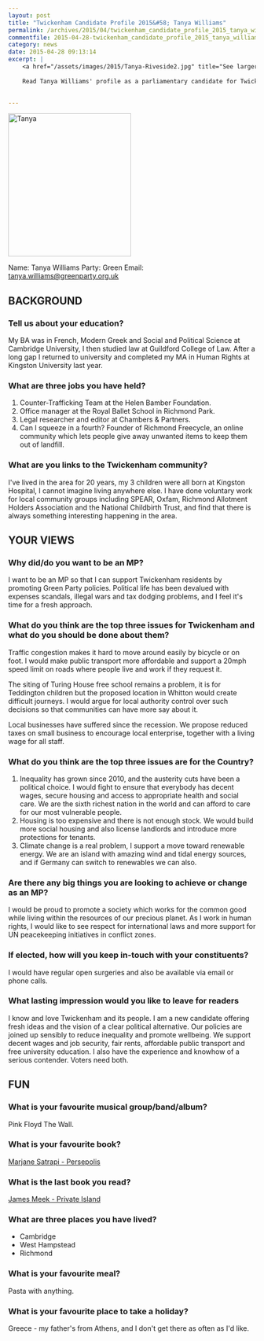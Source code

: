 ```yaml
---
layout: post
title: "Twickenham Candidate Profile 2015&#58; Tanya Williams"
permalink: /archives/2015/04/twickenham_candidate_profile_2015_tanya_williams.html
commentfile: 2015-04-28-twickenham_candidate_profile_2015_tanya_williams
category: news
date: 2015-04-28 09:13:14
excerpt: |
    <a href="/assets/images/2015/Tanya-Riveside2.jpg" title="See larger version of - Tanya"><img src="/assets/images/2015/Tanya-Riveside2_thumb.jpg" width="150" height="175" alt="Tanya" class="photo right" /></a>
    
    Read Tanya Williams' profile as a parliamentary candidate for Twickenham.
    

---
```


<a href="/assets/images/2015/Tanya-Riveside2.jpg" title="See larger version of - Tanya"><img src="/assets/images/2015/Tanya-Riveside2_thumb.jpg" width="250" height="291" alt="Tanya" class="photo right" /></a>

Name: Tanya Williams
Party: Green
Email: <tanya.williams@greenparty.org.uk>

BACKGROUND
----------

### Tell us about your education?

My BA was in French, Modern Greek and Social and Political Science at Cambridge University, I then studied law at Guildford College of Law. After a long gap I returned to university and completed my MA in Human Rights at Kingston University last year.

### What are three jobs you have held?

1.  Counter-Trafficking Team at the Helen Bamber Foundation.
2.  Office manager at the Royal Ballet School in Richmond Park.
3.  Legal researcher and editor at Chambers & Partners.
4.  Can I squeeze in a fourth? Founder of Richmond Freecycle, an online community which lets people give away unwanted items to keep them out of landfill.

### What are you links to the Twickenham community?

I've lived in the area for 20 years, my 3 children were all born at Kingston Hospital, I cannot imagine living anywhere else. I have done voluntary work for local community groups including SPEAR, Oxfam, Richmond Allotment Holders Association and the National Childbirth Trust, and find that there is always something interesting happening in the area.

YOUR VIEWS
----------

### Why did/do you want to be an MP?

I want to be an MP so that I can support Twickenham residents by promoting Green Party policies. Political life has been devalued with expenses scandals, illegal wars and tax dodging problems, and I feel it's time for a fresh approach.

### What do you think are the top three issues for Twickenham and what do you should be done about them?

Traffic congestion makes it hard to move around easily by bicycle or on foot. I would make public transport more affordable and support a 20mph speed limit on roads where people live and work if they request it.

The siting of Turing House free school remains a problem, it is for Teddington children but the proposed location in Whitton would create difficult journeys. I would argue for local authority control over such decisions so that communities can have more say about it.

Local businesses have suffered since the recession. We propose reduced taxes on small business to encourage local enterprise, together with a living wage for all staff.

### What do you think are the top three issues are for the Country?

1.  Inequality has grown since 2010, and the austerity cuts have been a political choice. I would fight to ensure that everybody has decent wages, secure housing and access to appropriate health and social care. We are the sixth richest nation in the world and can afford to care for our most vulnerable people.
2.  Housing is too expensive and there is not enough stock. We would build more social housing and also license landlords and introduce more protections for tenants.
3.  Climate change is a real problem, I support a move toward renewable energy. We are an island with amazing wind and tidal energy sources, and if Germany can switch to renewables we can also.

### Are there any big things you are looking to achieve or change as an MP?

I would be proud to promote a society which works for the common good while living within the resources of our precious planet. As I work in human rights, I would like to see respect for international laws and more support for UN peacekeeping initiatives in conflict zones.

### If elected, how will you keep in-touch with your constituents?

I would have regular open surgeries and also be available via email or phone calls.

### What lasting impression would you like to leave for readers

I know and love Twickenham and its people. I am a new candidate offering fresh ideas and the vision of a clear political alternative. Our policies are joined up sensibly to reduce inequality and promote wellbeing. We support decent wages and job security, fair rents, affordable public transport and free university education. I also have the experience and knowhow of a serious contender. Voters need both.

FUN
---

### What is your favourite musical group/band/album?

Pink Floyd The Wall.

### What is your favourite book?

[Marjane Satrapi - Persepolis](http://www.amazon.co.uk/Persepolis-Marjane-Satrapi/dp/009952399X)

### What is the last book you read?

[James Meek - Private Island](http://www.amazon.co.uk/Private-Island-Britain-Belongs-Someone-x/dp/1781682909)

### What are three places you have lived?

-   Cambridge
-   West Hampstead
-   Richmond

### What is your favourite meal?

Pasta with anything.

### What is your favourite place to take a holiday?

Greece - my father's from Athens, and I don't get there as often as I'd like.
